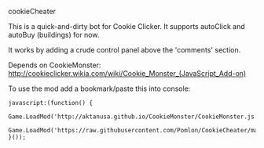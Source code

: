 cookieCheater

This is a quick-and-dirty bot for Cookie Clicker. It supports autoClick and autoBuy (buildings) for now.

It works by adding a crude control panel above the 'comments' section.

Depends on CookieMonster:
http://cookieclicker.wikia.com/wiki/Cookie_Monster_(JavaScript_Add-on)

To use the mod add a bookmark/paste this into console:

    javascript:(function() {
        Game.LoadMod('http://aktanusa.github.io/CookieMonster/CookieMonster.js');
        Game.LoadMod('https://raw.githubusercontent.com/Pomlon/CookieCheater/master/cookieCheater.js');
    }());
